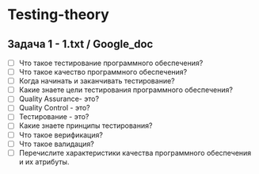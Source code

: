 # Testing-theory

## Задача 1 - 1.txt / <a href="https://docs.google.com/document/d/1sHq85L3Nf0_1ZH4E949qbUZp3k4NDyTj2U0mvcAz1Fs/edit?usp=sharing" style="text-decoration: none" target="_blank"> Google_doc </a>
- [ ] Что такое тестирование программного обеспечения?
- [ ] Что такое качество программного обеспечения?
- [ ] Когда начинать и заканчивать тестирование?
- [ ] Какие знаете цели тестирования программного обеспечения?
- [ ] Quality Assurance- это?
- [ ] Quality Control - это?
- [ ] Тестирование - это?
- [ ] Какие знаете принципы тестирования?
- [ ] Что такое верификация?
- [ ] Что такое валидация?
- [ ] Перечислите характеристики качества программного обеспечения и их атрибуты.
